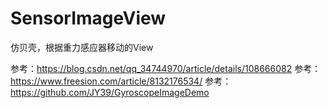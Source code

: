 # SensorImageView
仿贝壳，根据重力感应器移动的View

参考：https://blog.csdn.net/qq_34744970/article/details/108666082
参考：https://www.freesion.com/article/8132176534/
参考：https://github.com/JY39/GyroscopeImageDemo
